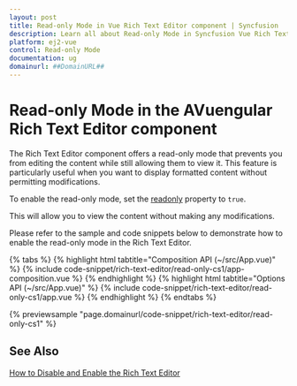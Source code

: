 ```yaml
---
layout: post
title: Read-only Mode in Vue Rich Text Editor component | Syncfusion
description: Learn all about Read-only Mode in Syncfusion Vue Rich Text Editor component of Syncfusion Essential JS 2 and more.
platform: ej2-vue
control: Read-only Mode
documentation: ug
domainurl: ##DomainURL##
---
```


# Read-only Mode in the AVuengular Rich Text Editor component

The Rich Text Editor component offers a read-only mode that prevents you from editing the content while still allowing them to view it. This feature is particularly useful when you want to display formatted content without permitting modifications.

To enable the read-only mode, set the [readonly](https://ej2.syncfusion.com/vue/documentation/api/rich-text-editor/#readonly) property to `true`. 

This will allow you to view the content without making any modifications.

Please refer to the sample and code snippets below to demonstrate how to enable the read-only mode in the Rich Text Editor.

{% tabs %}
{% highlight html tabtitle="Composition API (~/src/App.vue)" %}
{% include code-snippet/rich-text-editor/read-only-cs1/app-composition.vue %}
{% endhighlight %}
{% highlight html tabtitle="Options API (~/src/App.vue)" %}
{% include code-snippet/rich-text-editor/read-only-cs1/app.vue %}
{% endhighlight %}
{% endtabs %}
        
{% previewsample "page.domainurl/code-snippet/rich-text-editor/read-only-cs1" %}

## See Also

[How to Disable and Enable the Rich Text Editor](./disable-editor)
